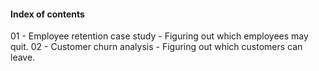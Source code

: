 #### Index of contents
01 - Employee retention case study - Figuring out which employees may quit.
02 - Customer churn analysis - Figuring out which customers can leave.